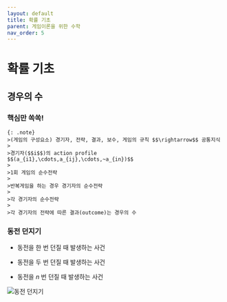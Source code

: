 ```yaml
---
layout: default
title: 확률 기초
parent: 게임이론을 위한 수학
nav_order: 5
---
```



# 확률 기초

## 경우의 수

### 핵심만 쏙쏙!

    {: .note}
	>(게임의 구성요소) 경기자, 전략, 결과, 보수, 게임의 규칙 $$\rightarrow$$ 공통지식 
	>
	>경기자($$i$$)의 action profile $$(a_{i1},\cdots,a_{ij},\cdots,~a_{in})$$
	>	
	>1회 게임의 순수전략
	>	
	>반복게임을 하는 경우 경기자의 순수전략
	>	
	>각 경기자의 순수전략
	>	
	>각 경기자의 전략에 따른 결과(outcome)는 경우의 수


### 동전 던지기

- 동전을 한 번 던질 때 발생하는 사건

- 동전을 두 번 던질 때 발생하는 사건

- 동전을 $n$ 번 던질 때 발생하는 사건

 ![동전 던지기](/images/Lec_1_5_1_2.png)
